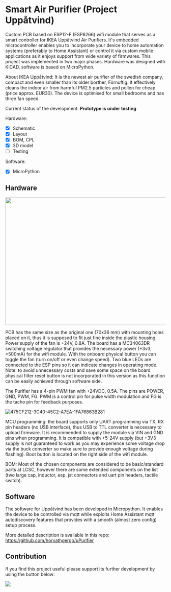 # Smart Air Purifier (Project Uppåtvind)
Custom PCB based on ESP12-F (ESP8266) wifi module that serves as a smart controller for IKEA Uppåtvind Air Purifiers. It's embedded microcontroller enables you to incorporate your device to home automation systems (preferably to Home Assistant) or control it via custom mobile applications as it enjoys support from wide variety of firmwares. This project was implemented in two major phases. Hardware was designed with KiCAD, software is based on MicroPython.

About IKEA Uppåtvind: It is the newest air purifier of the swedish company, compact and even smaller than its older borther, Förnuftig. It effectively cleans the indoor air from harmful PM2.5 particles and pollen for cheap (price approx. EUR30). The device is optimised for small bedrooms and has three fan speed. 

Current status of the development: **Prototype is under testing**

Hardware: 
* [x] Schematic
* [x] Layout
* [x] BOM, CPL
* [x] 3D model 
* [ ] Testing

Software:
* [X] MicroPython


## Hardware

<img src="https://user-images.githubusercontent.com/44551566/227743230-bfe3b7a5-8919-44fc-974f-6e5c604d3f0f.png" width="700" height="400">

PCB has the same size as the original one (70x36 mm) with mounting holes placed on it, thus it is supposed to fit just fine inside the plastic housing. Power supply of the fan is +24V, 0.8A. The board has a MC34063DR switching voltage regulator that provides the necessary power (+3v3, >500mA) for the wifi module. With the onboard physical button you can toggle the fan (turn on/off or even change speed). Two blue LEDs are connected to the ESP pins so it can indicate changes in operating mode. Note: to avoid unnecessary costs and save some space on the board physical filter reset button is not incorporated in this version as this function can be easily achieved through software side. 

The Purifier has a 4-pin PWM fan with +24VDC, 0.5A. The pins are POWER, GND, PWM, FG. PWM is a control pin for pulse width modulation and FG is the tacho pin for feedback purposes.

![475CF212-3C40-45C2-A7EA-1FA76863B281](https://user-images.githubusercontent.com/44551566/228315095-3f7911fd-b2ab-4ef3-aa52-a557d3de73f2.jpeg)

MCU programming: the board supports only UART programming via TX, RX pin headers (no USB interface), thus USB to TTL converter is necessary to upload firmware. It is recommended to supply the module via VIN and GND pins when programming. It is compatible with +5-24V supply (but +3V3 supply is not guaranteed to work as you may experience some voltage drop via the buck converter so make sure to provide enough voltage during flashing). Boot button is located on the right side of the wifi module.

BOM: Most of the chosen components are considered to be basic/standard parts at LCSC, however there are some extended components on the list (two large cap, inductor, esp, jst connectors and uart pin headers, tactile switch).

## Software

The software for Uppåtvind has been developed in Micropython. It enables the device to be controlled via mqtt while exploits Home Assistant mqtt autodiscovery features that provides with a smooth (almost zero config) setup process. 

More detailed description is available in this repo: https://github.com/horvathgergo/uPurifier

## Contribution

If you find this project useful please support its further development by using the button below:

<a href="https://www.buymeacoffee.com/gergohorvath"><img src="https://img.buymeacoffee.com/button-api/?text=Buy me a coffee&emoji=&slug=gergohorvath&button_colour=FFDD00&font_colour=000000&font_family=Cookie&outline_colour=000000&coffee_colour=ffffff" /></a>
